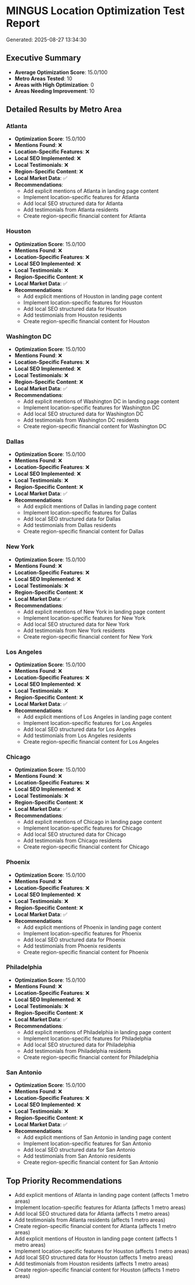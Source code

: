 # MINGUS Location Optimization Test Report
Generated: 2025-08-27 13:34:30

## Executive Summary
- **Average Optimization Score**: 15.0/100
- **Metro Areas Tested**: 10
- **Areas with High Optimization**: 0
- **Areas Needing Improvement**: 10

## Detailed Results by Metro Area
### Atlanta
- **Optimization Score**: 15.0/100
- **Mentions Found**: ❌
- **Location-Specific Features**: ❌
- **Local SEO Implemented**: ❌
- **Local Testimonials**: ❌
- **Region-Specific Content**: ❌
- **Local Market Data**: ✅
- **Recommendations**:
  - Add explicit mentions of Atlanta in landing page content
  - Implement location-specific features for Atlanta
  - Add local SEO structured data for Atlanta
  - Add testimonials from Atlanta residents
  - Create region-specific financial content for Atlanta

### Houston
- **Optimization Score**: 15.0/100
- **Mentions Found**: ❌
- **Location-Specific Features**: ❌
- **Local SEO Implemented**: ❌
- **Local Testimonials**: ❌
- **Region-Specific Content**: ❌
- **Local Market Data**: ✅
- **Recommendations**:
  - Add explicit mentions of Houston in landing page content
  - Implement location-specific features for Houston
  - Add local SEO structured data for Houston
  - Add testimonials from Houston residents
  - Create region-specific financial content for Houston

### Washington DC
- **Optimization Score**: 15.0/100
- **Mentions Found**: ❌
- **Location-Specific Features**: ❌
- **Local SEO Implemented**: ❌
- **Local Testimonials**: ❌
- **Region-Specific Content**: ❌
- **Local Market Data**: ✅
- **Recommendations**:
  - Add explicit mentions of Washington DC in landing page content
  - Implement location-specific features for Washington DC
  - Add local SEO structured data for Washington DC
  - Add testimonials from Washington DC residents
  - Create region-specific financial content for Washington DC

### Dallas
- **Optimization Score**: 15.0/100
- **Mentions Found**: ❌
- **Location-Specific Features**: ❌
- **Local SEO Implemented**: ❌
- **Local Testimonials**: ❌
- **Region-Specific Content**: ❌
- **Local Market Data**: ✅
- **Recommendations**:
  - Add explicit mentions of Dallas in landing page content
  - Implement location-specific features for Dallas
  - Add local SEO structured data for Dallas
  - Add testimonials from Dallas residents
  - Create region-specific financial content for Dallas

### New York
- **Optimization Score**: 15.0/100
- **Mentions Found**: ❌
- **Location-Specific Features**: ❌
- **Local SEO Implemented**: ❌
- **Local Testimonials**: ❌
- **Region-Specific Content**: ❌
- **Local Market Data**: ✅
- **Recommendations**:
  - Add explicit mentions of New York in landing page content
  - Implement location-specific features for New York
  - Add local SEO structured data for New York
  - Add testimonials from New York residents
  - Create region-specific financial content for New York

### Los Angeles
- **Optimization Score**: 15.0/100
- **Mentions Found**: ❌
- **Location-Specific Features**: ❌
- **Local SEO Implemented**: ❌
- **Local Testimonials**: ❌
- **Region-Specific Content**: ❌
- **Local Market Data**: ✅
- **Recommendations**:
  - Add explicit mentions of Los Angeles in landing page content
  - Implement location-specific features for Los Angeles
  - Add local SEO structured data for Los Angeles
  - Add testimonials from Los Angeles residents
  - Create region-specific financial content for Los Angeles

### Chicago
- **Optimization Score**: 15.0/100
- **Mentions Found**: ❌
- **Location-Specific Features**: ❌
- **Local SEO Implemented**: ❌
- **Local Testimonials**: ❌
- **Region-Specific Content**: ❌
- **Local Market Data**: ✅
- **Recommendations**:
  - Add explicit mentions of Chicago in landing page content
  - Implement location-specific features for Chicago
  - Add local SEO structured data for Chicago
  - Add testimonials from Chicago residents
  - Create region-specific financial content for Chicago

### Phoenix
- **Optimization Score**: 15.0/100
- **Mentions Found**: ❌
- **Location-Specific Features**: ❌
- **Local SEO Implemented**: ❌
- **Local Testimonials**: ❌
- **Region-Specific Content**: ❌
- **Local Market Data**: ✅
- **Recommendations**:
  - Add explicit mentions of Phoenix in landing page content
  - Implement location-specific features for Phoenix
  - Add local SEO structured data for Phoenix
  - Add testimonials from Phoenix residents
  - Create region-specific financial content for Phoenix

### Philadelphia
- **Optimization Score**: 15.0/100
- **Mentions Found**: ❌
- **Location-Specific Features**: ❌
- **Local SEO Implemented**: ❌
- **Local Testimonials**: ❌
- **Region-Specific Content**: ❌
- **Local Market Data**: ✅
- **Recommendations**:
  - Add explicit mentions of Philadelphia in landing page content
  - Implement location-specific features for Philadelphia
  - Add local SEO structured data for Philadelphia
  - Add testimonials from Philadelphia residents
  - Create region-specific financial content for Philadelphia

### San Antonio
- **Optimization Score**: 15.0/100
- **Mentions Found**: ❌
- **Location-Specific Features**: ❌
- **Local SEO Implemented**: ❌
- **Local Testimonials**: ❌
- **Region-Specific Content**: ❌
- **Local Market Data**: ✅
- **Recommendations**:
  - Add explicit mentions of San Antonio in landing page content
  - Implement location-specific features for San Antonio
  - Add local SEO structured data for San Antonio
  - Add testimonials from San Antonio residents
  - Create region-specific financial content for San Antonio

## Top Priority Recommendations
- Add explicit mentions of Atlanta in landing page content (affects 1 metro areas)
- Implement location-specific features for Atlanta (affects 1 metro areas)
- Add local SEO structured data for Atlanta (affects 1 metro areas)
- Add testimonials from Atlanta residents (affects 1 metro areas)
- Create region-specific financial content for Atlanta (affects 1 metro areas)
- Add explicit mentions of Houston in landing page content (affects 1 metro areas)
- Implement location-specific features for Houston (affects 1 metro areas)
- Add local SEO structured data for Houston (affects 1 metro areas)
- Add testimonials from Houston residents (affects 1 metro areas)
- Create region-specific financial content for Houston (affects 1 metro areas)